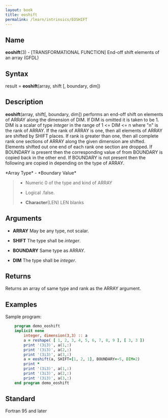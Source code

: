 ```yaml
---
layout: book
title: eoshift
permalink: /learn/intrinsics/EOSHIFT
---
```

## __Name__

__eoshift__(3) - \[TRANSFORMATIONAL FUNCTION\] End-off shift elements of an array
(GFDL)

## __Syntax__

result = __eoshift__(array, shift \[, boundary, dim\])

## __Description__

__eoshift__(array, shift\[, boundary, dim\]) performs an end-off shift
on elements of ARRAY along the dimension of DIM. If DIM is omitted it is
taken to be 1. DIM is a scalar of type _integer_ in the range of 1 \<= DIM
\<= n where "n" is the rank of ARRAY. If the rank of ARRAY is one, then
all elements of ARRAY are shifted by SHIFT places. If rank is greater
than one, then all complete rank one sections of ARRAY along the given
dimension are shifted. Elements shifted out one end of each rank one
section are dropped. If BOUNDARY is present then the corresponding value
of from BOUNDARY is copied back in the other end. If BOUNDARY is not
present then the following are copied in depending on the type of ARRAY.

\*Array Type\* - \*Boundary Value\*

>   - Numeric 0 of the type and kind of ARRAY
>
>   - Logical .false.
>
>   - __Character__(LEN) LEN blanks

## __Arguments__

  - __ARRAY__
    May be any type, not scalar.

  - __SHIFT__
    The type shall be _integer_.

  - __BOUNDARY__
    Same type as ARRAY.

  - __DIM__
    The type shall be _integer_.

## __Returns__

Returns an array of same type and rank as the ARRAY argument.

## __Examples__

Sample program:

```fortran
    program demo_eoshift
    implicit none
        integer, dimension(3,3) :: a
        a = reshape( [ 1, 2, 3, 4, 5, 6, 7, 8, 9 ], [ 3, 3 ])
        print '(3i3)', a(1,:)
        print '(3i3)', a(2,:)
        print '(3i3)', a(3,:)
        a = eoshift(a, SHIFT=[1, 2, 1], BOUNDARY=-5, DIM=2)
        print *
        print '(3i3)', a(1,:)
        print '(3i3)', a(2,:)
        print '(3i3)', a(3,:)
    end program demo_eoshift
```

## __Standard__

Fortran 95 and later
